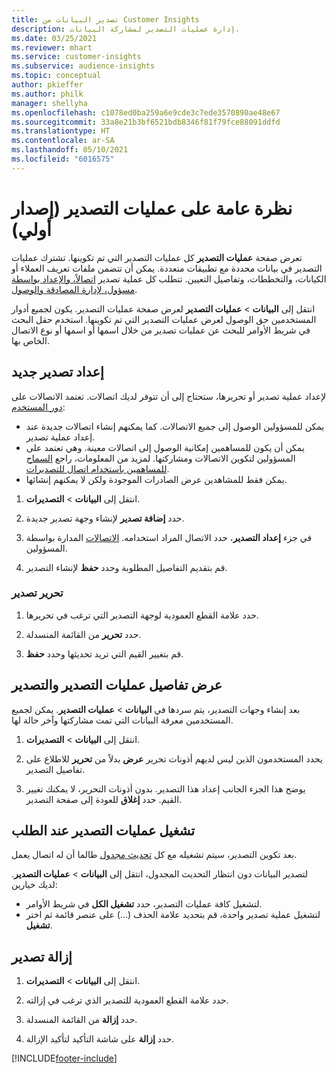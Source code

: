 ```yaml
---
title: تصدير البيانات من Customer Insights
description: إدارة عمليات التصدير لمشاركة البيانات.
ms.date: 03/25/2021
ms.reviewer: mhart
ms.service: customer-insights
ms.subservice: audience-insights
ms.topic: conceptual
author: pkieffer
ms.author: philk
manager: shellyha
ms.openlocfilehash: c1078ed0ba259a6e9cde3c7ede3570890ae48e67
ms.sourcegitcommit: 33a8e21b3bf6521bdb8346f81f79fce88091ddfd
ms.translationtype: HT
ms.contentlocale: ar-SA
ms.lasthandoff: 05/10/2021
ms.locfileid: "6016575"
---
```

# <a name="exports-preview-overview"></a>نظرة عامة على عمليات التصدير (إصدار أولي)

تعرض صفحة **عمليات التصدير** كل عمليات التصدير التي تم تكوينها. تشترك عمليات التصدير في بيانات محددة مع تطبيقات متعددة. يمكن أن تتضمن ملفات تعريف العملاء أو الكيانات، والتخططات، وتفاصيل التعيين. تتطلب كل عملية تصدير [اتصالاً، والإعداد بواسطة مسؤول، لإدارة المصادقة والوصول](connections.md).

انتقل إلى **البيانات** > **عمليات التصدير** لعرض صفحة عمليات التصدير. يكون لجميع أدوار المستخدمين حق الوصول لعرض عمليات التصدير التي تم تكوينها. استخدم حقل البحث في شريط الأوامر للبحث عن عمليات تصدير من خلال اسمها أو اسمها أو نوع الاتصال الخاص بها.

## <a name="set-up-a-new-export"></a>إعداد تصدير جديد 

لإعداد عملية تصدير أو تحريرها، ستحتاج إلى أن تتوفر لديك اتصالات. تعتمد الاتصالات على [دور المستخدم](permissions.md):
- يمكن للمسؤولين الوصول إلى جميع الاتصالات. كما يمكنهم إنشاء اتصالات جديدة عند إعداد عملية تصدير.
- يمكن أن يكون للمساهمين إمكانية الوصول إلى اتصالات معينة. وهي تعتمد على المسؤولين لتكوين الاتصالات ومشاركتها. لمزيد من المعلومات، راجع [السماح للمساهمين باستخدام اتصال للتصديرات](connections.md#allow-contributors-to-use-a-connection-for-exports).
- يمكن فقط للمشاهدين عرض الصادرات الموجودة ولكن لا يمكنهم إنشائها.

1. انتقل إلى **البيانات** > **التصديرات**.

1. حدد **إضافة تصدير** لإنشاء وجهة تصدير جديدة.

1. في جزء **إعداد التصدير**، حدد الاتصال المراد استخدامه. [الاتصالات](connections.md) المدارة بواسطة المسؤولين. 

1. قم بتقديم التفاصيل المطلوبة وحدد **حفظ** لإنشاء التصدير.

### <a name="edit-an-export"></a>تحرير تصدير

1. حدد علامة القطع العمودية لوجهة التصدير التي ترغب في تحريرها.

1. حدد **تحرير** من القائمة المنسدلة.

1. قم بتغيير القيم التي تريد تحديثها وحدد **حفظ**.

## <a name="view-exports-and-export-details"></a>عرض تفاصيل عمليات التصدير والتصدير

بعد إنشاء وجهات التصدير، يتم سردها في **البيانات** > **عمليات التصدير**. يمكن لجميع المستخدمين معرفة البيانات التي تمت مشاركتها وآخر حالة لها.

1. انتقل إلى **البيانات** > **التصديرات**.

1. يحدد المستخدمون الذين ليس لديهم أذونات تحرير **عرض** بدلاً من **تحرير** للاطلاع على تفاصيل التصدير.

1. يوضح هذا الجزء الجانب إعداد هذا التصدير. بدون أذونات التحرير، لا يمكنك تغيير القيم. حدد **إغلاق** للعودة إلى صفحة التصدير.

## <a name="run-exports-on-demand"></a>تشغيل عمليات التصدير عند الطلب

بعد تكوين التصدير، سيتم تشغيله مع كل [تحديث مجدول](system.md#schedule-tab) طالما أن له اتصال يعمل.

لتصدير البيانات دون انتظار التحديث المجدول، انتقل إلى **البيانات** > **عمليات التصدير**. لديك خيارين:

- لتشغيل كافة عمليات التصدير، حدد **تشغيل الكل** في شريط الأوامر. 
- لتشغيل عملية تصدير واحدة، قم بتحديد علامة الحذف (...) على عنصر قائمة ثم اختر **تشغيل**.

## <a name="remove-an-export"></a>إزالة تصدير

1. انتقل إلى **البيانات** > **التصديرات**.

1. حدد علامة القطع العمودية للتصدير الذي ترغب في إزالته.

1. حدد **إزالة** من القائمة المنسدلة.

1. حدد **إزالة** على شاشة التأكيد لتأكيد الإزالة.


[!INCLUDE[footer-include](../includes/footer-banner.md)]
